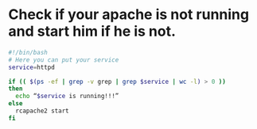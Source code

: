 # Check if your apache is not running and start him if he is not.



```bash
#!/bin/bash
# Here you can put your service
service=httpd

if (( $(ps -ef | grep -v grep | grep $service | wc -l) > 0 ))
then
  echo “$service is running!!!”
else
  rcapache2 start
fi
```
